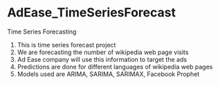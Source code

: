 # AdEase_TimeSeriesForecast
Time Series Forecasting

1. This is time series forecast project
2. We are forecasting the number of wikipedia web page visits
3. Ad Ease company will use this information to target the ads
4. Predictions are done for different languages of wikipedia web pages
5. Models used are ARIMA, SARIMA, SARIMAX, Facebook Prophet
